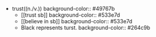 - trust((n./v.))
  background-color:: #49767b
	- [[trust sb]]
	  background-color:: #533e7d
	- [[believe in sb]]
	  background-color:: #533e7d
	- Black represents turst.
	  background-color:: #264c9b